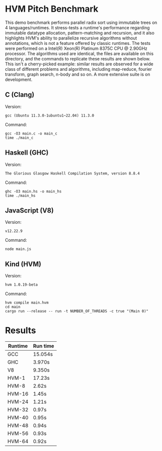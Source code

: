 HVM Pitch Benchmark
===================

This demo benchmark performs parallel radix sort using immutable trees on 4
languages/runtimes. It stress-tests a runtime's performance regarding immutable
datatype allocation, pattern-matching and recursion, and it also highlights
HVM's ability to parallelize recursive algorithms without annotations, which is
not a feature offered by classic runtimes. The tests were performed on a 
Intel(R) Xeon(R) Platinum 8375C CPU @ 2.90GHz processor. 
The algorithms used are identical, the files are available on this
directory, and the commands to replicate these results are shown below. This
isn't a cherry-picked example: similar results are observed for a wide class of
different problems and algorithms, including map-reduce, fourier transform,
graph search, n-body and so on. A more extensive suite is on development.

## C (Clang)

Version:

```
gcc (Ubuntu 11.3.0-1ubuntu1~22.04) 11.3.0
```

Command:

```
gcc -O3 main.c -o main_c
time ./main_c
```

## Haskell (GHC)

Version:

```
The Glorious Glasgow Haskell Compilation System, version 8.8.4
```

Command:

```
ghc -O3 main.hs -o main_hs
time ./main_hs
```

## JavaScript (V8)

Version:

```
v12.22.9
```

Command:

```
node main.js
```

## Kind (HVM)

Version:

```
hvm 1.0.19-beta
```

Command:

```
hvm compile main.hvm
cd main
cargo run --release -- run -t NUMBER_OF_THREADS -c true "(Main 0)"
```

# Results

Runtime | Run time
------- | --------
GCC     | 15.054s
GHC     | 3.970s
V8      | 9.350s
HVM-1   | 17.23s
HVM-8   | 2.62s
HVM-16  | 1.45s
HVM-24  | 1.21s
HVM-32  | 0.97s
HVM-40  | 0.95s
HVM-48  | 0.94s
HVM-56  | 0.93s
HVM-64  | 0.92s
